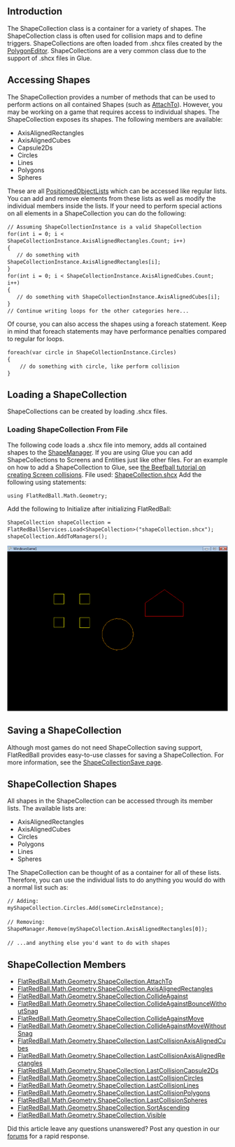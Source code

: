 ## Introduction

The ShapeCollection class is a container for a variety of shapes. The ShapeCollection class is often used for collision maps and to define triggers. ShapeCollections are often loaded from .shcx files created by the [PolygonEditor](/PolygonEditorWiki.md). ShapeCollections are a very common class due to the support of .shcx files in Glue.

## Accessing Shapes

The ShapeCollection provides a number of methods that can be used to perform actions on all contained Shapes (such as [AttachTo](/frb/docs/index.php?title=FlatRedBall.Math.Geometry.ShapeCollection.AttachTo.md "FlatRedBall.Math.Geometry.ShapeCollection.AttachTo")). However, you may be working on a game that requires access to individual shapes. The ShapeCollection exposes its shapes. The following members are available:

-   AxisAlignedRectangles
-   AxisAlignedCubes
-   Capsule2Ds
-   Circles
-   Lines
-   Polygons
-   Spheres

These are all [PositionedObjectLists](/frb/docs/index.php?title=FlatRedBall.Math.PositionedObjectList.md "FlatRedBall.Math.PositionedObjectList") which can be accessed like regular lists. You can add and remove elements from these lists as well as modify the individual members inside the lists. If your need to perform special actions on all elements in a ShapeCollection you can do the following:

    // Assuming ShapeCollectionInstance is a valid ShapeCollection
    for(int i = 0; i < ShapeCollectionInstance.AxisAlignedRectangles.Count; i++)
    {
       // do something with ShapeCollectionInstance.AxisAlignedRectangles[i];
    }
    for(int i = 0; i < ShapeCollectionInstance.AxisAlignedCubes.Count; i++)
    {
       // do something with ShapeCollectionInstance.AxisAlignedCubes[i];
    }
    // Continue writing loops for the other categories here...

Of course, you can also access the shapes using a foreach statement. Keep in mind that foreach statements may have performance penalties compared to regular for loops.

    foreach(var circle in ShapeCollectionInstance.Circles)
    {
        // do something with circle, like perform collision
    }

## Loading a ShapeCollection

ShapeCollections can be created by loading .shcx files.

### Loading ShapeCollection From File

The following code loads a .shcx file into memory, adds all contained shapes to the [ShapeManager](/frb/docs/index.php?title=FlatRedBall.Math.Geometry.ShapeManager.md "FlatRedBall.Math.Geometry.ShapeManager"). If you are using Glue you can add ShapeCollections to Screens and Entities just like other files. For an example on how to add a ShapeCollection to Glue, see [the Beefball tutorial on creating Screen collisions](/frb/docs/index.php?title=Tutorials:Beefball:Creating_the_Screen_Collision.md "Tutorials:Beefball:Creating the Screen Collision"). File used: [ShapeCollection.shcx](/frb/docs/images/b/b0/ShapeCollection.shcx.md "ShapeCollection.shcx") Add the following using statements:

    using FlatRedBall.Math.Geometry;

Add the following to Initialize after initializing FlatRedBall:

    ShapeCollection shapeCollection = FlatRedBallServices.Load<ShapeCollection>("shapeCollection.shcx");
    shapeCollection.AddToManagers();

![ShapeCollection.png](/media/migrated_media-ShapeCollection.png)

## Saving a ShapeCollection

Although most games do not need ShapeCollection saving support, FlatRedBall provides easy-to-use classes for saving a ShapeCollection. For more information, see the [ShapeCollectionSave page](/frb/docs/index.php?title=FlatRedBall.Content.Math.Geometry.ShapeCollectionSave.md "FlatRedBall.Content.Math.Geometry.ShapeCollectionSave").

## ShapeCollection Shapes

All shapes in the ShapeCollection can be accessed through its member lists. The available lists are:

-   AxisAlignedRectangles
-   AxisAlignedCubes
-   Circles
-   Polygons
-   Lines
-   Spheres

The ShapeCollection can be thought of as a container for all of these lists. Therefore, you can use the individual lists to do anything you would do with a normal list such as:

    // Adding:
    myShapeCollection.Circles.Add(someCircleInstance);

    // Removing:
    ShapeManager.Remove(myShapeCollection.AxisAlignedRectangles[0]);

    // ...and anything else you'd want to do with shapes

## ShapeCollection Members

-   [FlatRedBall.Math.Geometry.ShapeCollection.AttachTo](/frb/docs/index.php?title=FlatRedBall.Math.Geometry.ShapeCollection.AttachTo.md "FlatRedBall.Math.Geometry.ShapeCollection.AttachTo")
-   [FlatRedBall.Math.Geometry.ShapeCollection.AxisAlignedRectangles](/frb/docs/index.php?title=FlatRedBall.Math.Geometry.ShapeCollection.AxisAlignedRectangles.md "FlatRedBall.Math.Geometry.ShapeCollection.AxisAlignedRectangles")
-   [FlatRedBall.Math.Geometry.ShapeCollection.CollideAgainst](/frb/docs/index.php?title=FlatRedBall.Math.Geometry.ShapeCollection.CollideAgainst.md "FlatRedBall.Math.Geometry.ShapeCollection.CollideAgainst")
-   [FlatRedBall.Math.Geometry.ShapeCollection.CollideAgainstBounceWithoutSnag](/frb/docs/index.php?title=FlatRedBall.Math.Geometry.ShapeCollection.CollideAgainst.mdBounceWithoutSnag "FlatRedBall.Math.Geometry.ShapeCollection.CollideAgainstBounceWithoutSnag")
-   [FlatRedBall.Math.Geometry.ShapeCollection.CollideAgainstMove](/frb/docs/index.php?title=FlatRedBall.Math.Geometry.ShapeCollection.CollideAgainst.mdMove "FlatRedBall.Math.Geometry.ShapeCollection.CollideAgainstMove")
-   [FlatRedBall.Math.Geometry.ShapeCollection.CollideAgainstMoveWithoutSnag](/frb/docs/index.php?title=FlatRedBall.Math.Geometry.ShapeCollection.CollideAgainst.mdMoveWithoutSnag "FlatRedBall.Math.Geometry.ShapeCollection.CollideAgainstMoveWithoutSnag")
-   [FlatRedBall.Math.Geometry.ShapeCollection.LastCollisionAxisAlignedCubes](/frb/docs/index.php?title=FlatRedBall.Math.Geometry.ShapeCollection.LastCollisionAxisAlignedRectangles.md "FlatRedBall.Math.Geometry.ShapeCollection.LastCollisionAxisAlignedRectangles")
-   [FlatRedBall.Math.Geometry.ShapeCollection.LastCollisionAxisAlignedRectangles](/frb/docs/index.php?title=FlatRedBall.Math.Geometry.ShapeCollection.LastCollisionAxisAlignedRectangles.md "FlatRedBall.Math.Geometry.ShapeCollection.LastCollisionAxisAlignedRectangles")
-   [FlatRedBall.Math.Geometry.ShapeCollection.LastCollisionCapsule2Ds](/frb/docs/index.php?title=FlatRedBall.Math.Geometry.ShapeCollection.LastCollisionAxisAlignedRectangles.md "FlatRedBall.Math.Geometry.ShapeCollection.LastCollisionAxisAlignedRectangles")
-   [FlatRedBall.Math.Geometry.ShapeCollection.LastCollisionCircles](/frb/docs/index.php?title=FlatRedBall.Math.Geometry.ShapeCollection.LastCollisionAxisAlignedRectangles.md "FlatRedBall.Math.Geometry.ShapeCollection.LastCollisionAxisAlignedRectangles")
-   [FlatRedBall.Math.Geometry.ShapeCollection.LastCollisionLines](/frb/docs/index.php?title=FlatRedBall.Math.Geometry.ShapeCollection.LastCollisionAxisAlignedRectangles.md "FlatRedBall.Math.Geometry.ShapeCollection.LastCollisionAxisAlignedRectangles")
-   [FlatRedBall.Math.Geometry.ShapeCollection.LastCollisionPolygons](/frb/docs/index.php?title=FlatRedBall.Math.Geometry.ShapeCollection.LastCollisionAxisAlignedRectangles.md "FlatRedBall.Math.Geometry.ShapeCollection.LastCollisionAxisAlignedRectangles")
-   [FlatRedBall.Math.Geometry.ShapeCollection.LastCollisionSpheres](/frb/docs/index.php?title=FlatRedBall.Math.Geometry.ShapeCollection.LastCollisionAxisAlignedRectangles.md "FlatRedBall.Math.Geometry.ShapeCollection.LastCollisionAxisAlignedRectangles")
-   [FlatRedBall.Math.Geometry.ShapeCollection.SortAscending](/frb/docs/index.php?title=FlatRedBall.Math.Geometry.ShapeCollection.SortAscending.md "FlatRedBall.Math.Geometry.ShapeCollection.SortAscending")
-   [FlatRedBall.Math.Geometry.ShapeCollection.Visible](/frb/docs/index.php?title=FlatRedBall.Math.Geometry.ShapeCollection.Visible.md "FlatRedBall.Math.Geometry.ShapeCollection.Visible")

Did this article leave any questions unanswered? Post any question in our [forums](/frb/forum/.md) for a rapid response.
